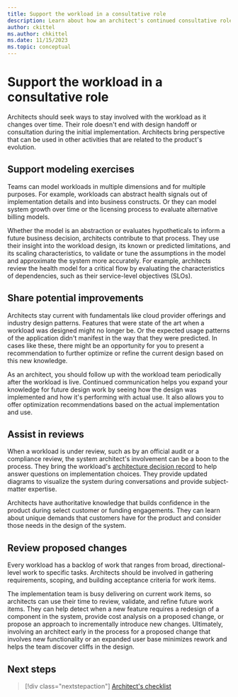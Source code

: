 ```yaml
---
title: Support the workload in a consultative role
description: Learn about how an architect's continued consultative role supports the workload team after product implementation.
author: ckittel
ms.author: chkittel
ms.date: 11/15/2023
ms.topic: conceptual
---
```


# Support the workload in a consultative role

Architects should seek ways to stay involved with the workload as it changes over time. Their role doesn't end with design handoff or consultation during the initial implementation. Architects bring perspective that can be used in other activities that are related to the product's evolution.

## Support modeling exercises

Teams can model workloads in multiple dimensions and for multiple purposes. For example, workloads can abstract health signals out of implementation details and into business constructs. Or they can model system growth over time or the licensing process to evaluate alternative billing models.  

Whether the model is an abstraction or evaluates hypotheticals to inform a future business decision, architects contribute to that process. They use their insight into the workload design, its known or predicted limitations, and its scaling characteristics, to validate or tune the assumptions in the model and approximate the system more accurately. For example, architects review the health model for a critical flow by evaluating the characteristics of dependencies, such as their service-level objectives (SLOs).

## Share potential improvements

Architects stay current with fundamentals like cloud provider offerings and industry design patterns. Features that were state of the art when a workload was designed might no longer be. Or the expected usage patterns of the application didn't manifest in the way that they were predicted. In cases like these, there might be an opportunity for you to present a recommendation to further optimize or refine the current design based on this new knowledge.

As an architect, you should follow up with the workload team periodically after the workload is live. Continued communication helps you expand your knowledge for future design work by seeing how the design was implemented and how it's performing with actual use. It also allows you to offer optimization recommendations based on the actual implementation and use.

## Assist in reviews

When a workload is under review, such as by an official audit or a compliance review, the system architect's involvement can be a boon to the process. They bring the workload's [architecture decision record](./architecture-decision-record.md) to help answer questions on implementation choices. They provide updated diagrams to visualize the system during conversations and provide subject-matter expertise.

Architects have authoritative knowledge that builds confidence in the product during select customer or funding engagements. They can learn about unique demands that customers have for the product and consider those needs in the design of the system.

## Review proposed changes

Every workload has a backlog of work that ranges from broad, directional-level work to specific tasks. Architects should be involved in gathering requirements, scoping, and building acceptance criteria for work items.

The implementation team is busy delivering on current work items, so architects can use their time to review, validate, and refine future work items. They can help detect when a new feature requires a redesign of a component in the system, provide cost analysis on a proposed change, or propose an approach to incrementally introduce new changes. Ultimately, involving an architect early in the process for a proposed change that involves new functionality or an expanded user base minimizes rework and helps the team discover cliffs in the design.

## Next steps

> [!div class="nextstepaction"]
> [Architect's checklist](checklist.md)
